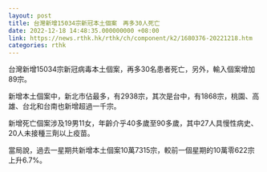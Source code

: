 ```yaml
---
layout: post
title: 台灣新增15034宗新冠本土個案　再多30人死亡
date: 2022-12-18 14:48:35.000000000 +08:00
link: https://news.rthk.hk/rthk/ch/component/k2/1680376-20221218.htm
categories: rthk
---
```


台灣新增15034宗新冠病毒本土個案，再多30名患者死亡，另外，輸入個案增加89宗。

新增本土個案中，新北市佔最多，有2938宗，其次是台中，有1868宗，桃園、高雄、台北和台南也新增超過一千宗。

新增死亡個案涉及19男11女，年齡介乎40多歲至90多歲，其中27人具慢性病史、20人未接種三劑以上疫苗。

當局說，過去一星期共新增本土個案10萬7315宗，較前一個星期的10萬零622宗上升6.7%。
